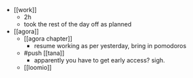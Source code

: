 - [[work]]
  - 2h
  - took the rest of the day off as planned
- [[agora]]
  - [[agora chapter]]
    - resume working as per yesterday, bring in pomodoros
  - #push [[tana]]
    - apparently you have to get early access? sigh.
  - [[loomio]]
